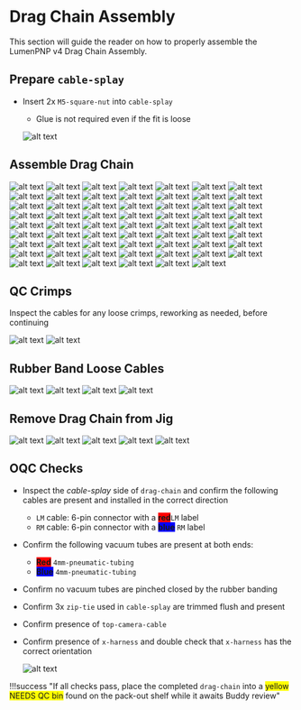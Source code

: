 # Drag Chain Assembly #

This section will guide the reader on how to properly assemble the LumenPNP v4 Drag Chain Assembly.

## Prepare `cable-splay` ##

- Insert 2x `M5-square-nut` into `cable-splay`
	- Glue is not required even if the fit is loose

	![alt text](img/insert-nuts.webp)

## Assemble Drag Chain ##

![alt text](img/IMG_0192.webp)
![alt text](img/IMG_0193.webp)
![alt text](img/IMG_0194.webp)
![alt text](img/IMG_0195.webp)
![alt text](img/IMG_0197.webp)
![alt text](img/IMG_0199.webp)
![alt text](img/IMG_0200.webp)
![alt text](img/IMG_0201.webp)
![alt text](img/IMG_0203.webp)
![alt text](img/IMG_0204.webp)
![alt text](img/IMG_0205.webp)
![alt text](img/IMG_0206.webp)
![alt text](img/IMG_0207.webp)
![alt text](img/IMG_0208.webp)
![alt text](img/IMG_0209.webp)
![alt text](img/IMG_0210.webp)
![alt text](img/IMG_0212.webp)
![alt text](img/IMG_0211.webp)
![alt text](img/IMG_0202.webp)
![alt text](img/IMG_0213.webp)
![alt text](img/IMG_0214.webp)
![alt text](img/IMG_0215.webp)
![alt text](img/IMG_0223.webp)
![alt text](img/IMG_0224.webp)
![alt text](img/IMG_0225.webp)
![alt text](img/IMG_0226.webp)
![alt text](img/IMG_0227.webp)
![alt text](img/IMG_0228.webp)
![alt text](img/IMG_0229.webp)
![alt text](img/IMG_0230.webp)
![alt text](img/IMG_0231.webp)
![alt text](img/IMG_0233.webp)
![alt text](img/IMG_0234.webp)
![alt text](img/IMG_0235.webp)
![alt text](img/IMG_0236.webp)
![alt text](img/IMG_0237.webp)
![alt text](img/IMG_0238.webp)
![alt text](img/IMG_0239.webp)
![alt text](img/IMG_0240.webp)
![alt text](img/IMG_0241.webp)
![alt text](img/IMG_0242.webp)
![alt text](img/IMG_0243.webp)
![alt text](img/IMG_0244.webp)
![alt text](img/IMG_0245.webp)
![alt text](img/IMG_0247.webp)
![alt text](img/IMG_0248.webp)
![alt text](img/IMG_0249.webp)
![alt text](img/IMG_0250.webp)
![alt text](img/IMG_0253.webp)
![alt text](img/IMG_0255.webp)
![alt text](img/IMG_0256.webp)
![alt text](img/IMG_0257.webp)
![alt text](img/IMG_0258.webp)
![alt text](img/IMG_0259.webp)
![alt text](img/IMG_0260.webp)
![alt text](img/IMG_0261.webp)
![alt text](img/IMG_0262.webp)
![alt text](img/IMG_0263.webp)
![alt text](img/IMG_0264.webp)
![alt text](img/IMG_0265.webp)
![alt text](img/IMG_0266.webp)
![alt text](img/IMG_0267.webp)

## QC Crimps ##
Inspect the cables for any loose crimps, reworking as needed, before continuing

![alt text](img/IMG_0285.webp)
![alt text](img/IMG_0286.webp)

## Rubber Band Loose Cables ##

![alt text](img/IMG_0268.webp)
![alt text](img/IMG_0269.webp)
![alt text](img/IMG_0270.webp)
![alt text](img/IMG_0271.webp)

## Remove Drag Chain from Jig ##

![alt text](img/IMG_0273.webp)
![alt text](img/IMG_0274.webp)
![alt text](img/IMG_0275.webp)
![alt text](img/IMG_0276.webp)
![alt text](img/IMG_0278.webp)

## OQC Checks ##

* Inspect the *cable-splay* side of `drag-chain` and confirm the following cables are present and installed in the correct direction

	*  `LM` cable: 6-pin connector with a <span style="background-color:red">**red**</span>`LM` label
	*  `RM` cable: 6-pin connector with a <span style="background-color:blue">**blue**</span> `RM` label

* Confirm the following vacuum tubes are present at both ends:
	*  	<span style="background-color:red">**Red**</span> `4mm-pneumatic-tubing`
	*  	<span style="background-color:blue">**Blue**</span> `4mm-pneumatic-tubing`

* Confirm no vacuum tubes are pinched closed by the rubber banding
* Confirm 3x `zip-tie` used in `cable-splay` are trimmed flush and present
* Confirm presence of `top-camera-cable`
* Confirm presence of `x-harness` and double check that `x-harness` has the correct orientation

	![alt text](img/x-harness-qc.webp)

!!!success "If all checks pass, place the completed `drag-chain` into a <span style="background-color:yellow"> yellow NEEDS QC bin</span> found on the pack-out shelf while it awaits Buddy review"
